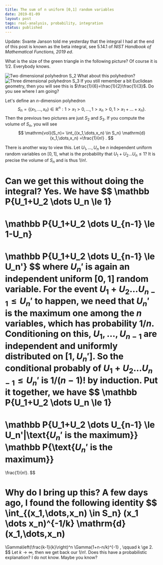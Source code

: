 ```yaml
---
title: The sum of n uniform [0,1] random variables
date: 2019-01-09
layout: post
tags: real-analysis, probability, integration
status: published
---
```


Update: Svante Janson told me yesterday that the integral I had at the end of this post is
known as the beta integral, see 5.14.1 of *NIST Handbook of Mathematical Functions, 2019 ed*.

What is the size of the green triangle in the following picture? Of course it is $1/2$. Everybody
knows.

![Two dimensional polyhedron $S_2$]({static}/images/2019-01-09-polyhedron/2d.png)
What about this polyhedron? 
![Three dimensional polyhedron $S_3$]({static}/images/2019-01-09-polyhedron/3d.png)
If you still remember a bit Euclidean geometry, then you will see this is
$\frac{1}{6}=\frac{1}{2}\frac{1}{3}$. Do you see where I am going?

Let's define an $n$-dimension polyhedron
$$
S_n = \{(x_1,\dots,x_n) \in \mathbb R^n:1>x_1>0,\dots, 1>x_n>0, 1>x_1+\dots+x_n\}.
$$
Then the previous two pictures are just $S_2$ and $S_3$.
If you compute the volume of $S_n$, you will see
$$
\mathrm{vol}(S_n)=
\int_{(x_1,\dots,x_n) \in S_n} \mathrm{d}(x_1,\dots,x_n)
=\frac{1}{n!}
.
$$

There is another way to view this.
Let $U_1,\dots,U_n$ be $n$ independent uniform random variables on $[0,1]$, what is the probability
that $U_1+U_2 \dots U_n \le 1$? It is precise the volume of $S_n$ and is thus $1/n!$.

Can we get this without doing the integral? Yes.  We have
$$
\mathbb P\{U_1+U_2 \dots U_n \le 1\}
=
\mathbb P\{U_1+U_2 \dots U_{n-1} \le 1-U_n\}
=
\mathbb P\{U_1+U_2 \dots U_{n-1} \le U_n'\}
$$
where $U_n'$ is again an independent uniform $[0,1]$ random variable.
For the event $U_1+U_2 \dots U_{n-1} \le U_n'$ to happen, we need that $U_n'$ is the maximum one
among the $n$ variables, which has probability $1/n$. Conditioning on this, $U_1,\dots,U_{n-1}$ are
independent and uniformly distributed on $[1,U_n']$. So the conditional probably of $U_1+U_2 \dots
U_{n-1} \le U_n'$ is $1/(n-1)!$ by induction. Put it together, we have
$$
\mathbb P\{U_1+U_2 \dots U_n \le 1\}
=
\mathbb P\{U_1+U_2 \dots U_{n-1} \le U_n'|\text{$U_n'$ is the maximum}\}
\mathbb P\{\text{$U_n'$ is the maximum}\}
=
\frac{1}{n!}.
$$

Why do I bring up this? A few days ago, I found the following identity
$$
\int_{(x_1,\dots,x_n) \in S_n}
(x_1 \dots x_n)^{-1/k}
\mathrm{d}(x_1,\dots,x_n)
=
\Gamma\left(\frac{k-1}{k}\right)^n \Gamma(1+n-n/k)^{-1}
,
\qquad
k \ge 2.
$$
Let $k \to \infty$, then we get back our $1/n!$. Does this have a probabilistic explanation?
I do not know. Maybe you know?
